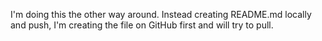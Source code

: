 I'm doing this the other way around. Instead creating README.md locally and push, I'm creating the file on GitHub first and will try to pull.
